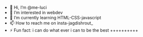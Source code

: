 - 👋 Hi, I’m @me-luci
- 👀 I’m interested in webdev
- 🌱 I’m currently learning HTML-CSS-javascript
- 📫 How to reach me on insta-jagdishrout_
- ⚡ Fun fact: i can do what ever i can to be the best ++++++++++

<!---
me-luci/me-luci is a ✨ special ✨ repository because its `README.md` (this file) appears on your GitHub profile.
You can click the Preview link to take a look at your changes.
--->
